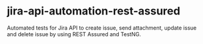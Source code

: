 # jira-api-automation-rest-assured
Automated tests for Jira API to create issue, send attachment, update issue and delete issue by using REST Assured and TestNG.
